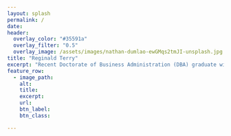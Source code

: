 ```yaml
---
layout: splash
permalink: /
date: 
header:
  overlay_color: "#35591a"
  overlay_filter: "0.5"
  overlay_image: /assets/images/nathan-dumlao-ewGMqs2tmJI-unsplash.jpg
title: "Reginald Terry"
excerpt: "Recent Doctorate of Business Administration (DBA) graduate with expertise in the hospitality industry seeking opportunities to teach Business and Management related concepts."
feature_row:
  - image_path: 
    alt: 
    title: 
    excerpt: 
    url: 
    btn_label: 
    btn_class: 

---
```

